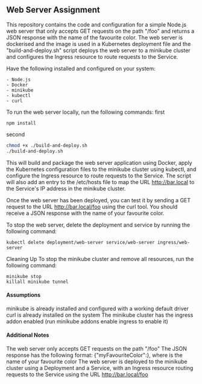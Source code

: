 ## Web Server Assignment

This repository contains the code and configuration for a simple Node.js web server that only accepts GET requests on the path "/foo" and returns a JSON response with the name of the favourite color. The web server is dockerised and the image is used in a Kubernetes deployment file and the "build-and-deploy.sh" script deploys the web server to a minikube cluster and configures the Ingress resource to route requests to the Service.

Have the following installed and configured on your system:
```
- Node.js
- Docker
- minikube
- kubectl
- curl

```


To run the web server locally, run the following commands:
first
```
npm install
```

second 

```bash
chmod +x ./build-and-deploy.sh
./build-and-deploy.sh
```

This will build and package the web server application using Docker, apply the Kubernetes configuration files to the minikube cluster using kubectl, and configure the Ingress resource to route requests to the Service. The script will also add an entry to the /etc/hosts file to map the URL http://bar.local to the Service's IP address in the minikube cluster.

Once the web server has been deployed, you can test it by sending a GET request to the URL http://bar.local/foo using the curl tool. You should receive a JSON response with the name of your favourite color.

To stop the web server, delete the deployment and service by running the following command:

```
kubectl delete deployment/web-server service/web-server ingress/web-server
```

Cleaning Up
To stop the minikube cluster and remove all resources, run the following command:

```
minikube stop
killall minikube tunnel
```

#### Assumptions

minikube is already installed and configured with a working default driver
curl is already installed on the system
The minikube cluster has the ingress addon enabled (run minikube addons enable ingress to enable it)

#### Additional Notes

The web server only accepts GET requests on the path "/foo"
The JSON response has the following format: {"myFavouriteColor":<NAME>}, where <NAME> is the name of your favourite color
The web server is deployed to the minikube cluster using a Deployment and a Service, with an Ingress resource routing requests to the Service using the URL http://bar.local/foo
